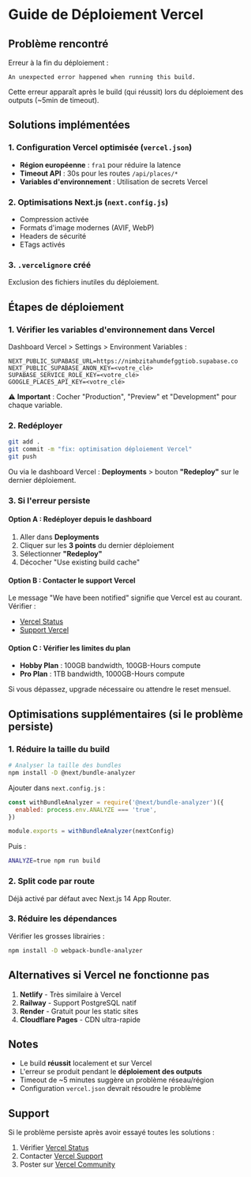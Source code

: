 # Guide de Déploiement Vercel

## Problème rencontré

Erreur à la fin du déploiement :
```
An unexpected error happened when running this build.
```

Cette erreur apparaît après le build (qui réussit) lors du déploiement des outputs (~5min de timeout).

## Solutions implémentées

### 1. Configuration Vercel optimisée (`vercel.json`)

- **Région européenne** : `fra1` pour réduire la latence
- **Timeout API** : 30s pour les routes `/api/places/*`
- **Variables d'environnement** : Utilisation de secrets Vercel

### 2. Optimisations Next.js (`next.config.js`)

- Compression activée
- Formats d'image modernes (AVIF, WebP)
- Headers de sécurité
- ETags activés

### 3. `.vercelignore` créé

Exclusion des fichiers inutiles du déploiement.

## Étapes de déploiement

### 1. Vérifier les variables d'environnement dans Vercel

Dashboard Vercel > Settings > Environment Variables :

```
NEXT_PUBLIC_SUPABASE_URL=https://nimbzitahumdefggtiob.supabase.co
NEXT_PUBLIC_SUPABASE_ANON_KEY=<votre_clé>
SUPABASE_SERVICE_ROLE_KEY=<votre_clé>
GOOGLE_PLACES_API_KEY=<votre_clé>
```

⚠️ **Important** : Cocher "Production", "Preview" et "Development" pour chaque variable.

### 2. Redéployer

```bash
git add .
git commit -m "fix: optimisation déploiement Vercel"
git push
```

Ou via le dashboard Vercel : **Deployments** > bouton **"Redeploy"** sur le dernier déploiement.

### 3. Si l'erreur persiste

#### Option A : Redéployer depuis le dashboard
1. Aller dans **Deployments**
2. Cliquer sur les **3 points** du dernier déploiement
3. Sélectionner **"Redeploy"**
4. Décocher "Use existing build cache"

#### Option B : Contacter le support Vercel
Le message "We have been notified" signifie que Vercel est au courant. Vérifier :
- [Vercel Status](https://www.vercel-status.com/)
- [Support Vercel](https://vercel.com/help)

#### Option C : Vérifier les limites du plan
- **Hobby Plan** : 100GB bandwidth, 100GB-Hours compute
- **Pro Plan** : 1TB bandwidth, 1000GB-Hours compute

Si vous dépassez, upgrade nécessaire ou attendre le reset mensuel.

## Optimisations supplémentaires (si le problème persiste)

### 1. Réduire la taille du build

```bash
# Analyser la taille des bundles
npm install -D @next/bundle-analyzer
```

Ajouter dans `next.config.js` :
```js
const withBundleAnalyzer = require('@next/bundle-analyzer')({
  enabled: process.env.ANALYZE === 'true',
})

module.exports = withBundleAnalyzer(nextConfig)
```

Puis :
```bash
ANALYZE=true npm run build
```

### 2. Split code par route

Déjà activé par défaut avec Next.js 14 App Router.

### 3. Réduire les dépendances

Vérifier les grosses librairies :
```bash
npm install -D webpack-bundle-analyzer
```

## Alternatives si Vercel ne fonctionne pas

1. **Netlify** - Très similaire à Vercel
2. **Railway** - Support PostgreSQL natif
3. **Render** - Gratuit pour les static sites
4. **Cloudflare Pages** - CDN ultra-rapide

## Notes

- Le build **réussit** localement et sur Vercel
- L'erreur se produit pendant le **déploiement des outputs**
- Timeout de ~5 minutes suggère un problème réseau/région
- Configuration `vercel.json` devrait résoudre le problème

## Support

Si le problème persiste après avoir essayé toutes les solutions :
1. Vérifier [Vercel Status](https://www.vercel-status.com/)
2. Contacter [Vercel Support](https://vercel.com/help)
3. Poster sur [Vercel Community](https://github.com/vercel/vercel/discussions)
